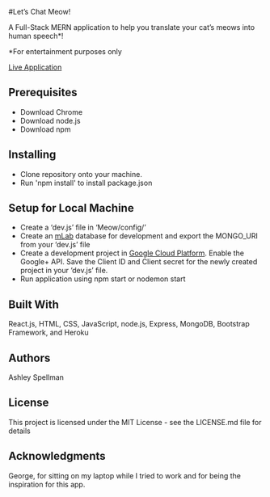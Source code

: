 #Let’s Chat Meow!

A Full-Stack MERN application to help you translate your cat’s meows into human speech*!

*For entertainment purposes only

[Live Application](https://safe-sierra-67631.herokuapp.com/)

## Prerequisites

-	Download Chrome
-	Download node.js
-	Download npm

## Installing

-	Clone repository onto your machine.
-	Run 'npm install' to install package.json

## Setup for Local Machine

-	Create a ‘dev.js’ file in ‘Meow/config/’
-	Create an [mLab](https://mlab.com/) database for development and export the MONGO_URI from your ‘dev.js’ file
-	Create a development project in [Google Cloud Platform](https://console.cloud.google.com). Enable the Google+ API. Save the Client ID and Client secret for the newly created project in your ‘dev.js’ file.
-	Run application using npm start or nodemon start

## Built With

React.js, HTML, CSS, JavaScript, node.js, Express, MongoDB, Bootstrap Framework, and Heroku

## Authors

Ashley Spellman

## License

This project is licensed under the MIT License - see the LICENSE.md file for details

## Acknowledgments

George, for sitting on my laptop while I tried to work and for being the inspiration for this app.
